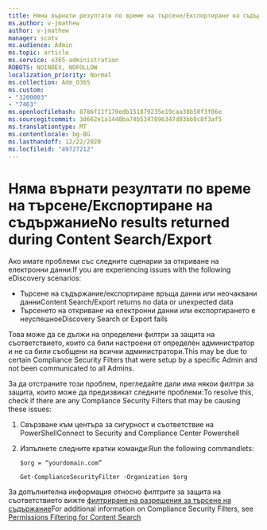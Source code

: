 ```yaml
---
title: Няма върнати резултати по време на търсене/Експортиране на съдържание
ms.author: v-jmathew
author: v-jmathew
manager: scotv
ms.audience: Admin
ms.topic: article
ms.service: o365-administration
ROBOTS: NOINDEX, NOFOLLOW
localization_priority: Normal
ms.collection: Adm_O365
ms.custom:
- "3200003"
- "7463"
ms.openlocfilehash: 8786f11f170edb151879235e19caa38b50f3f06e
ms.sourcegitcommit: 3d662e1a1440ba74b5347896347d03bb8c8f3af5
ms.translationtype: MT
ms.contentlocale: bg-BG
ms.lasthandoff: 12/22/2020
ms.locfileid: "49727212"
---
```

# <a name="no-results-returned-during-content-searchexport"></a><span data-ttu-id="19796-102">Няма върнати резултати по време на търсене/Експортиране на съдържание</span><span class="sxs-lookup"><span data-stu-id="19796-102">No results returned during Content Search/Export</span></span>

<span data-ttu-id="19796-103">Ако имате проблеми със следните сценарии за откриване на електронни данни:</span><span class="sxs-lookup"><span data-stu-id="19796-103">If you are experiencing issues with the following eDiscovery scenarios:</span></span>

- <span data-ttu-id="19796-104">Търсене на съдържание/експортиране връща данни или неочаквани данни</span><span class="sxs-lookup"><span data-stu-id="19796-104">Content Search/Export returns no data or unexpected data</span></span>
- <span data-ttu-id="19796-105">Търсенето на откриване на електронни данни или експортирането е неуспешно</span><span class="sxs-lookup"><span data-stu-id="19796-105">eDiscovery Search or Export fails</span></span>

<span data-ttu-id="19796-106">Това може да се дължи на определени филтри за защита на съответствието, които са били настроени от определен администратор и не са били съобщени на всички администратори.</span><span class="sxs-lookup"><span data-stu-id="19796-106">This may be due to certain Compliance Security Filters that were setup by a specific Admin and not been communicated to all Admins.</span></span>

<span data-ttu-id="19796-107">За да отстраните този проблем, прегледайте дали има някои филтри за защита, които може да предизвикат следните проблеми:</span><span class="sxs-lookup"><span data-stu-id="19796-107">To resolve this, check if there are any Compliance Security Filters that may be causing these issues:</span></span>

1. <span data-ttu-id="19796-108">Свързване към центъра за сигурност и съответствие на PowerShell</span><span class="sxs-lookup"><span data-stu-id="19796-108">Connect to Security and Compliance Center Powershell</span></span>
2. <span data-ttu-id="19796-109">Изпълнете следните кратки команди:</span><span class="sxs-lookup"><span data-stu-id="19796-109">Run the following commandlets:</span></span>

    `$org = “yourdomain.com”`

    `Get-ComplianceSecurityFilter -Organization $org`

<span data-ttu-id="19796-110">За допълнителна информация относно филтрите за защита на съответствието вижте [филтриране на разрешения за търсене на съдържание](https://docs.microsoft.com/microsoft-365/compliance/permissions-filtering-for-content-search)</span><span class="sxs-lookup"><span data-stu-id="19796-110">For additional information on Compliance Security Filters, see [Permissions Filtering for Content Search](https://docs.microsoft.com/microsoft-365/compliance/permissions-filtering-for-content-search)</span></span>
